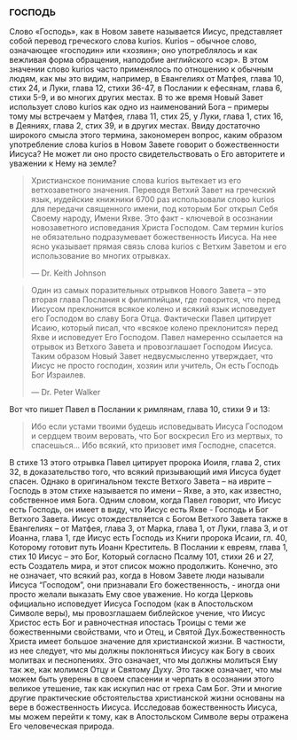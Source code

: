 ### ГОСПОДЬ

Слово «Господь», как в Новом завете называется Иисус, представляет собой перевод греческого слова kurios. Kurios – обычное слово, означающее «господин» или «хозяин»; оно употреблялось и как вежливая форма обращения, наподобие английского «сэр». В этом значении слово kurios часто применялось по отношению к обычным людям, как мы это видим, например, в Евангелиях от Матфея, глава 10, стих 24, и Луки, глава 12, стихи 36-47, в Послании к ефесянам, глава 6, стихи 5-9, и во многих других местах.
В то же время Новый Завет использует слово kurios как одно из наименований Бога – примеры тому мы встречаем у Матфея, глава 11, стих 25, у Луки, глава 1, стих 16, в Деяниях, глава 2, стих 39, и в других местах.
Ввиду достаточно широкого смысла этого термина, закономерен вопрос, каким образом употребление слова kurios в Новом Завете говорит о божественности Иисуса? Не может ли оно просто свидетельствовать о Его авторитете и уважении к Нему на земле?

> Христианское понимание слова kurios вытекает из его ветхозаветного значения. Переводя Ветхий Завет на греческий язык, иудейские книжники 6700 раз использовали слово kurios для передачи священного имени, под которым Бог открыл Себя Своему народу, Имени Яхве. Это факт - ключевой в осознании новозаветного исповедания Христа Господом. Сам термин kurios не обязательно подразумевает божественность Иисуса. На нее ясно указывает прямая связь слова kurios с Ветхим Заветом и его использование во многих отрывках.
> 
> —	Dr. Keith Johnson


> Один из самых поразительных отрывков Нового Завета – это вторая глава Послания к филиппийцам, где говорится, что перед Иисусом преклонится всякое колено и всякий язык исповедует его Господом во славу Бога Отца. Фактически Павел цитирует Исаию, который писал, что «всякое колено преклонится» перед Яхве и исповедует Его Господом. Павел намеренно ссылается на отрывок из Ветхого Завета и провозглашает Господом Иисуса. Таким образом Новый Завет недвусмысленно утверждает, что Иисус не просто господин, хозяин или учитель, Он есть Господь Бог Израилев. 
> 
> —	Dr. Peter Walker

Вот что пишет Павел в Послании к римлянам, глава 10, стихи 9 и 13: 

> Ибо если устами твоими будешь исповедывать Иисуса Господом и сердцем твоим веровать, что Бог воскресил Его из мертвых, то спасешься... Ибо всякий, кто призовет имя Господне, спасется.

В стихе 13 этого отрывка Павел цитирует пророка Иоиля, глава 2, стих 32, в доказательство того, что всякий призывающий имя Иисуса будет спасен. Однако в оригинальном тексте Ветхого Завета – на иврите – Господь в этом стихе называется по имени – Яхве, а это, как известно, собственное имя Бога. Одним словом, когда Павел говорит, что Иисус есть Господь, он имеет в виду, что Иисус есть Яхве - Господь и Бог Ветхого Завета.
Иисус отождествляется с Богом Ветхого Завета также в Евангелиях – от Матфея, глава 3, от Марка, глава 1, от Луки, глава 3, и от Иоанна, глава 1, где Иисус есть Господь из Книги пророка Исаии, гл. 40, Которому готовит путь Иоанн Креститель. В Послании к евреям, глава 1, стих 10 Иисус – это Бог, Который согласно Псалму 101, стихи 26 и 27, есть Создатель мира, и этот список можно продолжить.
Конечно, это не означает, что всякий раз, когда в Новом Завете люди называли Иисуса “Господом”, они признавали Его божественность, - иногда они просто желали выказать Ему свое уважение. Но когда Церковь официально исповедует Иисуса Господом (как в Апостольском Символе веры), мы провозглашаем библейское учение, что Иисус Христос есть Бог и равночестная ипостась Троицы с теми же божественными свойствами, что и Отец, и Святой Дух.Божественность Христа имеет большое значение для христианской жизни. В частности, из нее следует, что мы должны поклоняться Иисусу как Богу в своих молитвах и песнопениях. Это означает, что мы должны молиться Ему так же, как молимся Отцу и Святому Духу. Это также означает, что мы можем быть уверены в своем спасении и черпать в осознании этого великое утешение, так как искупил нас от греха Сам Бог. Эти и многие другие практические обстоятельства христианской жизни основаны на вере в божественность Иисуса.
Исследовав божественность Иисуса, мы можем перейти к тому, как в Апостольском Символе веры отражена Его человеческая природа.
